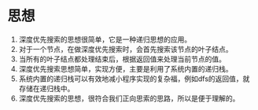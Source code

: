 # 思想
1. 深度优先搜索的思想很简单，它是一种递归思想的应用。
2. 对于一个节点，在做深度优先搜索时，会首先搜索该节点的叶子结点。
3. 当所有的叶子结点都处理结束后，根据返回值来处理当前节点的值。
4. 深度优先搜索思想简单，实现方便，主要是利用了系统内置的递归栈。
5. 系统内置的递归栈可以有效地减小程序实现的复杂福，例如dfs的返回值，就存储在递归栈中。
6. 深度优先搜索的思想，很符合我们正向思索的思路，所以是便于理解的。